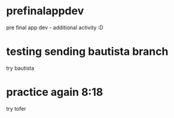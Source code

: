 # prefinalappdev
pre final app dev - additional activity :D


# testing sending bautista branch
try bautista 

# practice again 8:18 
try tofer